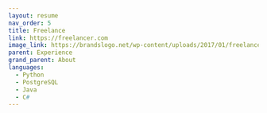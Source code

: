 ```yaml
---
layout: resume
nav_order: 5
title: Freelance
link: https://freelancer.com
image_link: https://brandslogo.net/wp-content/uploads/2017/01/freelancer-logo.png
parent: Experience
grand_parent: About
languages:
  - Python
  - PostgreSQL
  - Java
  - C#
---
```

